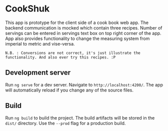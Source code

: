 # CookShuk

This app is prototype for the client side of a cook book web app. 
The backend communication is mocked which contain three recipes.
Number of servings can be entered in servings text box on top right corner of the app.
App also provides functionality to change the measuring system from imperial to metric and vise-versa.

`N.B. : Conversions are not correct, it's just illustrate the functionality. And also ever try this recipes. :P`


## Development server

Run `ng serve` for a dev server. Navigate to `http://localhost:4200/`. The app will automatically reload if you change any of the source files.

## Build

Run `ng build` to build the project. The build artifacts will be stored in the `dist/` directory. Use the `--prod` flag for a production build.
